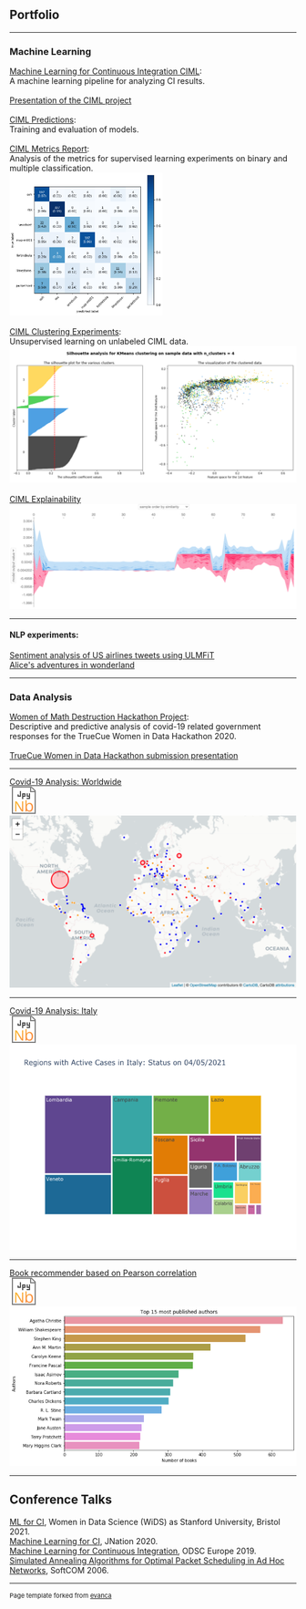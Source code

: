 ## Portfolio

---

### Machine Learning

[Machine Learning for Continuous Integration CIML](https://github.com/kwulffert/ciml_experiments/blob/master/README.md): <br>A machine learning pipeline for analyzing CI results. 
<br><br>[Presentation of the CIML project ](/pdf/ciml.pdf)
<br><br>[CIML Predictions](https://nbviewer.jupyter.org/github/kwulffert/ciml_experiments/blob/master/prediction.ipynb): <br>Training and evaluation of models.
<br><br>[CIML Metrics Report](https://nbviewer.jupyter.org/github/kwulffert/ciml_experiments/blob/master/Metrics%20report.ipynb): <br>Analysis of the metrics for supervised learning experiments on binary and multiple classification.
<br><a href="https://nbviewer.jupyter.org/github/kwulffert/ciml_experiments/blob/master/Metrics%20report.ipynb">
  <img src="images/matrix.png?raw=true" height="250"/>
</a>
<br><br>[CIML Clustering Experiments](https://nbviewer.jupyter.org/github/kwulffert/ciml_experiments/blob/master/Clustering%20CIML.ipynb): <br>Unsupervised learning on unlabeled CIML data.
<br><a href="https://nbviewer.jupyter.org/github/kwulffert/ciml_experiments/blob/master/Clustering%20CIML.ipynb">
  <img src="images/cluster.png?raw=true"/>
</a>
<br><br>[CIML Explainability](https://nbviewer.jupyter.org/github/kwulffert/ciml_experiments/blob/master/explainability.ipynb)
<br><a href="https://nbviewer.jupyter.org/github/kwulffert/ciml_experiments/blob/master/explainability.ipynb">
<img src="images/interp.png?raw=true"/>
</a>
<!--[CIML Experiments](https://nbviewer.jupyter.org/github/kwulffert/ciml_experiments/blob/master/CIML.ipynb)--->

---

#### NLP experiments:
[Sentiment analysis of US airlines tweets using ULMFiT](https://github.com/kwulffert/ULMFiT_Sentiment_Analysis/blob/master/ULMFiT_Sentiment_Analysis.ipynb)
<br>[Alice's adventures in wonderland](https://nbviewer.jupyter.org/github/kwulffert/NLP_Projects/blob/master/Alices_Adventures_In_Wonderland.ipynb)

---

### Data Analysis 
[Women of Math Destruction Hackathon Project](https://github.com/kwulffert/womenofmathdestruction):
<br>Descriptive and predictive analysis of covid-19 related government responses for the TrueCue Women in Data Hackathon 2020.
<br><br>[TrueCue Women in Data Hackathon submission presentation](https://vimeo.com/473112297)
 
---

[Covid-19 Analysis: Worldwide](covid-19_analysis.html) 
<br><a href="https://nbviewer.jupyter.org/github/kwulffert/covid-19-analysis/blob/master/covid-19_analysis.ipynb">
  <img src="images/jnb_3.svg?raw=true"/>
</a>
<br><a href="covid-19_analysis.html">
  <img src="images/map.png?raw=true"/>
</a>
 
---

[Covid-19 Analysis: Italy](covid19_italy.html) 
<br><a href="https://nbviewer.jupyter.org/github/kwulffert/covid-19-analysis/blob/master/covid19_italy.ipynb">
  <img src="images/jnb_3.svg?raw=true"/>
</a>
<br><a href="covid19_italy.html">
  <img src="images/Italy_reg.png?raw=true"/>
</a>

---

[Book recommender based on Pearson correlation](https://github.com/kwulffert/book-recommerder/blob/master/book-recommender.ipynb) 
<br><a href="https://github.com/kwulffert/book-recommerder/blob/master/book-recommender.ipynb">
  <img src="images/jnb_3.svg?raw=true"/>
</a>
<br><a href="https://github.com/kwulffert/book-recommerder/blob/master/book-recommender.ipynb">
  <img src="images/books.png?raw=true"/>
</a>

---

## Conference Talks

[ML for CI](https://www.crowdcast.io/e/o4gjxatp), Women in Data Science (WiDS) as Stanford University, Bristol 2021. 
<br>[Machine Learning for CI](https://youtu.be/UQ7TGDBwdG8), JNation 2020.
<br>[Machine Learning for Continuous Integration](https://www.youtube.com/watch?v=CuaCHjow5dA), ODSC Europe 2019.
<br>[Simulated Annealing Algorithms for Optimal Packet Scheduling in Ad Hoc Networks](https://ieeexplore.ieee.org/document/4129890), SoftCOM 2006.


---
<p style="font-size:11px">Page template forked from <a href="https://github.com/evanca/quick-portfolio">evanca</a></p>
<!-- Remove above link if you don't want to attibute -->
